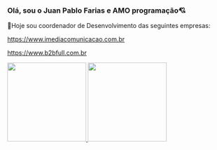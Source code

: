### Olá, sou o Juan Pablo Farias e AMO programação💘

🔨Hoje sou coordenador de Desenvolvimento das seguintes empresas: 

https://www.imediacomunicacao.com.br

https://www.b2bfull.com.br

<div align="justify">
  <a href="https://github.com/juanfariasdev">
  <img height="180em" src="https://github-readme-stats.vercel.app/api?username=juanfariasdev&show_icons=true&theme=dark&include_all_commits=true&count_private=true"/>
  <img height="180em" src="https://github-readme-stats.vercel.app/api/top-langs/?username=juanfariasdev&layout=compact&langs_count=7&theme=dark"/>
</div>
